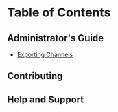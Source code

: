 # Table of Contents

## Administrator's Guide

- [Exporting Channels](administrator-guide/exporting-channels.md)

## Contributing

## Help and Support

